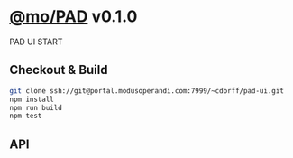 
# [@mo/PAD](https://portal.modusoperandi.com/bitbucket/users/cdorff/repos/pad-ui/browse) v0.1.0

PAD UI START

## Checkout & Build

```bash
git clone ssh://git@portal.modusoperandi.com:7999/~cdorff/pad-ui.git
npm install
npm run build
npm test
```

## API

